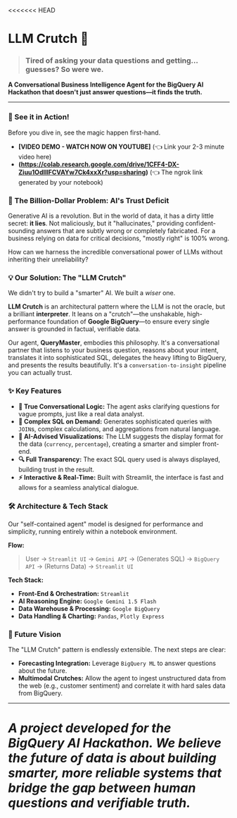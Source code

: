 <<<<<<< HEAD
# LLM Crutch 🤖

> ### Tired of asking your data questions and getting... guesses? So were we.

**A Conversational Business Intelligence Agent for the BigQuery AI Hackathon that doesn't just answer questions—it finds the truth.**

---

### 🚀 See it in Action!

Before you dive in, see the magic happen first-hand.

* **[VIDEO DEMO - WATCH NOW ON YOUTUBE]** (👈 Link your 2-3 minute video here)
* **(https://colab.research.google.com/drive/1CFF4-DX-Ziuu1OdIllFCVAYw7Ck4xxXr?usp=sharing)** (👈 The ngrok link generated by your notebook)

### 🎯 The Billion-Dollar Problem: AI's Trust Deficit

Generative AI is a revolution. But in the world of data, it has a dirty little secret: **it lies**. Not maliciously, but it "hallucinates," providing confident-sounding answers that are subtly wrong or completely fabricated. For a business relying on data for critical decisions, "mostly right" is 100% wrong.

How can we harness the incredible conversational power of LLMs without inheriting their unreliability?

### 💡 Our Solution: The "LLM Crutch"

We didn't try to build a "smarter" AI. We built a *wiser* one.

**LLM Crutch** is an architectural pattern where the LLM is not the oracle, but a brilliant **interpreter**. It leans on a "crutch"—the unshakable, high-performance foundation of **Google BigQuery**—to ensure every single answer is grounded in factual, verifiable data.

Our agent, **QueryMaster**, embodies this philosophy. It's a conversational partner that listens to your business question, reasons about your intent, translates it into sophisticated SQL, delegates the heavy lifting to BigQuery, and presents the results beautifully. It's a `conversation-to-insight` pipeline you can actually trust.

### ✨ Key Features

* **🧠 True Conversational Logic:** The agent asks clarifying questions for vague prompts, just like a real data analyst.
* **🚀 Complex SQL on Demand:** Generates sophisticated queries with `JOIN`s, complex calculations, and aggregations from natural language.
* **🎨 AI-Advised Visualizations:** The LLM suggests the display format for the data (`currency`, `percentage`), creating a smarter and simpler front-end.
* **🔍 Full Transparency:** The exact SQL query used is always displayed, building trust in the result.
* **⚡ Interactive & Real-Time:** Built with Streamlit, the interface is fast and allows for a seamless analytical dialogue.

### 🛠️ Architecture & Tech Stack

Our "self-contained agent" model is designed for performance and simplicity, running entirely within a notebook environment.

**Flow:**
> User → `Streamlit UI` → `Gemini API` → (Generates SQL) → `BigQuery API` → (Returns Data) → `Streamlit UI`

**Tech Stack:**
* **Front-End & Orchestration:** `Streamlit`
* **AI Reasoning Engine:** `Google Gemini 1.5 Flash`
* **Data Warehouse & Processing:** `Google BigQuery`
* **Data Handling & Charting:** `Pandas`, `Plotly Express`

### 🔮 Future Vision

The "LLM Crutch" pattern is endlessly extensible. The next steps are clear:
* **Forecasting Integration:** Leverage `BigQuery ML` to answer questions about the future.
* **Multimodal Crutches:** Allow the agent to ingest unstructured data from the web (e.g., customer sentiment) and correlate it with hard sales data from BigQuery.

---
*A project developed for the BigQuery AI Hackathon. We believe the future of data is about building smarter, more reliable systems that bridge the gap between human questions and verifiable truth.*
=======


